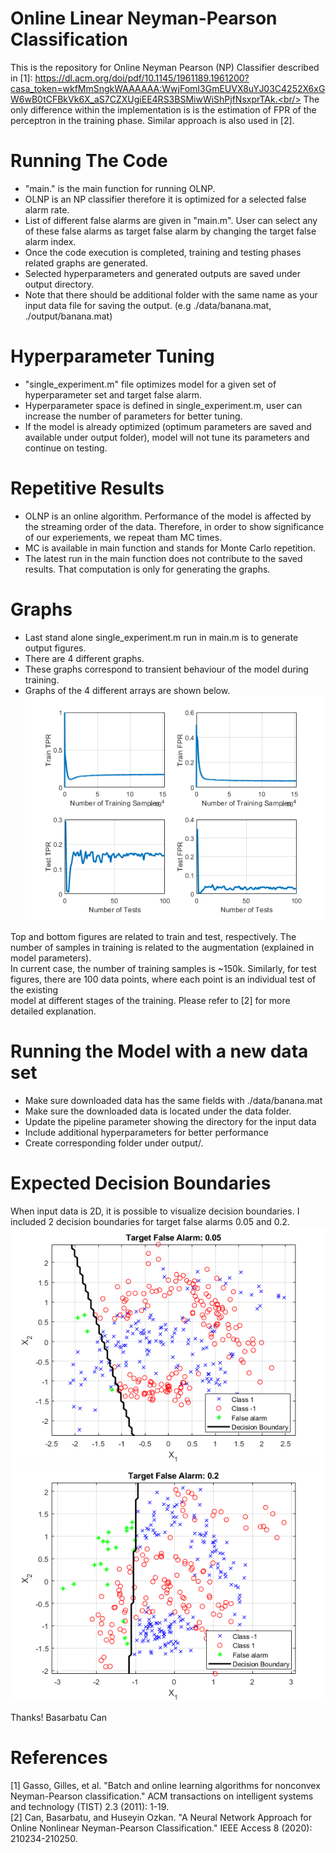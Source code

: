 # Online Linear Neyman-Pearson Classification
This is the repository for Online Neyman Pearson (NP) Classifier described in [1]: https://dl.acm.org/doi/pdf/10.1145/1961189.1961200?casa_token=wkfMmSngkWAAAAAA:WwjFomI3GmEUVX8uYJ03C4252X6xGW6wB0tCFBkVk6X_aS7CZXUgiEE4RS3BSMiwWiShPjfNsxprTAk.<br/>
The only difference within the implementation is is the estimation of FPR of the perceptron in the training phase. Similar approach is also used in [2].<br/>

# Running The Code
* "main." is the main function for running OLNP.
* OLNP is an NP classifier therefore it is optimized for a selected false alarm rate.
* List of different false alarms are given in "main.m". User can select any of these false alarms as target false alarm by changing the target false alarm index.
* Once the code execution is completed, training and testing phases related graphs are generated.
* Selected hyperparameters and generated outputs are saved under output directory.
* Note that there should be additional folder with the same name as your input data file for saving the output. (e.g ./data/banana.mat, ./output/banana.mat)

# Hyperparameter Tuning
* "single_experiment.m" file optimizes model for a given set of hyperparameter set and target false alarm.
* Hyperparameter space is defined in single_experiment.m, user can increase the number of parameters for better tuning.
* If the model is already optimized (optimum parameters are saved and available under output folder), model will not tune its parameters and continue on testing.

# Repetitive Results
* OLNP is an online algorithm. Performance of the model is affected by the streaming order of the data. Therefore, in order to show significance of our experiements, we repeat tham MC times.
* MC is available in main function and stands for Monte Carlo repetition.
* The latest run in the main function does not contribute to the saved results. That computation is only for generating the graphs.

# Graphs
* Last stand alone single_experiment.m run in main.m is to generate output figures.
* There are 4 different graphs.
* These graphs correspond to transient behaviour of the model during training.
* Graphs of the 4 different arrays are shown below.
<img src="figures/code_output.png"><br/>

Top and bottom figures are related to train and test, respectively. The number of samples in training is related to the augmentation (explained in model parameters).<br/>
In current case, the number of training samples is ~150k. Similarly, for test figures, there are 100 data points, where each point is an individual test of the existing<br/>
model at different stages of the training. Please refer to [2] for more detailed explanation.<br/>

# Running the Model with a new data set
* Make sure downloaded data has the same fields with ./data/banana.mat
* Make sure the downloaded data is located under the data folder.
* Update the pipeline parameter showing the directory for the input data
* Include additional hyperparameters for better performance
* Create corresponding folder under output/.

# Expected Decision Boundaries
When input data is 2D, it is possible to visualize decision boundaries. I included 2 decision boundaries for target false alarms 0.05 and 0.2.<br/>
<img src="figures/db_005.png">
<img src="figures/db_020.png">

Thanks!
Basarbatu Can

# References
[1] Gasso, Gilles, et al. "Batch and online learning algorithms for nonconvex Neyman-Pearson classification." ACM transactions on intelligent systems and technology (TIST) 2.3 (2011): 1-19. <br/>
[2] Can, Basarbatu, and Huseyin Ozkan. "A Neural Network Approach for Online Nonlinear Neyman-Pearson Classification." IEEE Access 8 (2020): 210234-210250.